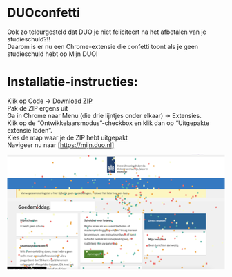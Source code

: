 # DUOconfetti
Ook zo teleurgesteld dat DUO je niet feliciteert na het afbetalen van je studieschuld?!!\
Daarom is er nu een Chrome-extensie die confetti toont als je geen studieschuld hebt op Mijn DUO!

# Installatie-instructies:
Klik op Code -> [Download ZIP](https://github.com/cgnl/DUOconfetti/archive/refs/heads/main.zip)\
Pak de ZIP ergens uit\
Ga in Chrome naar Menu (die drie lijntjes onder elkaar) -> Extensies.\
Klik op de “Ontwikkelaarsmodus”-checkbox en klik dan op “Uitgepakte extensie laden”.\
Kies de map waar je de ZIP hebt uitgepakt\
Navigeer nu naar [https://mijn.duo.nl] 

![Voorbeeld](https://raw.githubusercontent.com/cgnl/DUOconfetti/main/Voorbeeld.png)
